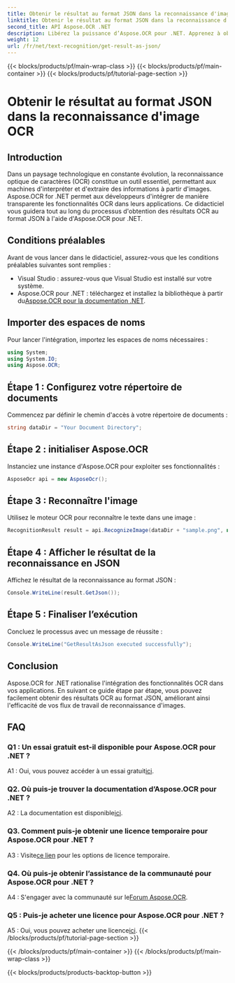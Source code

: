 ```yaml
---
title: Obtenir le résultat au format JSON dans la reconnaissance d'image OCR
linktitle: Obtenir le résultat au format JSON dans la reconnaissance d'image OCR
second_title: API Aspose.OCR .NET
description: Libérez la puissance d’Aspose.OCR pour .NET. Apprenez à obtenir des résultats OCR au format JSON sans effort. Améliorez votre reconnaissance d'image avec ce guide étape par étape.
weight: 12
url: /fr/net/text-recognition/get-result-as-json/
---
```


{{< blocks/products/pf/main-wrap-class >}}
{{< blocks/products/pf/main-container >}}
{{< blocks/products/pf/tutorial-page-section >}}

# Obtenir le résultat au format JSON dans la reconnaissance d'image OCR

## Introduction

Dans un paysage technologique en constante évolution, la reconnaissance optique de caractères (OCR) constitue un outil essentiel, permettant aux machines d'interpréter et d'extraire des informations à partir d'images. Aspose.OCR for .NET permet aux développeurs d'intégrer de manière transparente les fonctionnalités OCR dans leurs applications. Ce didacticiel vous guidera tout au long du processus d'obtention des résultats OCR au format JSON à l'aide d'Aspose.OCR pour .NET.

## Conditions préalables

Avant de vous lancer dans le didacticiel, assurez-vous que les conditions préalables suivantes sont remplies :

- Visual Studio : assurez-vous que Visual Studio est installé sur votre système.
-  Aspose.OCR pour .NET : téléchargez et installez la bibliothèque à partir du[Aspose.OCR pour la documentation .NET](https://reference.aspose.com/ocr/net/).

## Importer des espaces de noms

Pour lancer l'intégration, importez les espaces de noms nécessaires :

```csharp
using System;
using System.IO;
using Aspose.OCR;
```

## Étape 1 : Configurez votre répertoire de documents

Commencez par définir le chemin d'accès à votre répertoire de documents :

```csharp
string dataDir = "Your Document Directory";
```

## Étape 2 : initialiser Aspose.OCR

Instanciez une instance d'Aspose.OCR pour exploiter ses fonctionnalités :

```csharp
AsposeOcr api = new AsposeOcr();
```

## Étape 3 : Reconnaître l'image

Utilisez le moteur OCR pour reconnaître le texte dans une image :

```csharp
RecognitionResult result = api.RecognizeImage(dataDir + "sample.png", new RecognitionSettings { });
```

## Étape 4 : Afficher le résultat de la reconnaissance en JSON

Affichez le résultat de la reconnaissance au format JSON :

```csharp
Console.WriteLine(result.GetJson());
```

## Étape 5 : Finaliser l’exécution

Concluez le processus avec un message de réussite :

```csharp
Console.WriteLine("GetResultAsJson executed successfully");
```

## Conclusion

Aspose.OCR for .NET rationalise l'intégration des fonctionnalités OCR dans vos applications. En suivant ce guide étape par étape, vous pouvez facilement obtenir des résultats OCR au format JSON, améliorant ainsi l'efficacité de vos flux de travail de reconnaissance d'images.

## FAQ

### Q1 : Un essai gratuit est-il disponible pour Aspose.OCR pour .NET ?

 A1 : Oui, vous pouvez accéder à un essai gratuit[ici](https://releases.aspose.com/).

### Q2. Où puis-je trouver la documentation d’Aspose.OCR pour .NET ?

 A2 : La documentation est disponible[ici](https://reference.aspose.com/ocr/net/).

### Q3. Comment puis-je obtenir une licence temporaire pour Aspose.OCR pour .NET ?

 A3 : Visite[ce lien](https://purchase.aspose.com/temporary-license/) pour les options de licence temporaire.

### Q4. Où puis-je obtenir l’assistance de la communauté pour Aspose.OCR pour .NET ?

 A4 : S'engager avec la communauté sur le[Forum Aspose.OCR](https://forum.aspose.com/c/ocr/16).

### Q5 : Puis-je acheter une licence pour Aspose.OCR pour .NET ?

 A5 : Oui, vous pouvez acheter une licence[ici](https://purchase.aspose.com/buy).
{{< /blocks/products/pf/tutorial-page-section >}}

{{< /blocks/products/pf/main-container >}}
{{< /blocks/products/pf/main-wrap-class >}}

{{< blocks/products/products-backtop-button >}}
